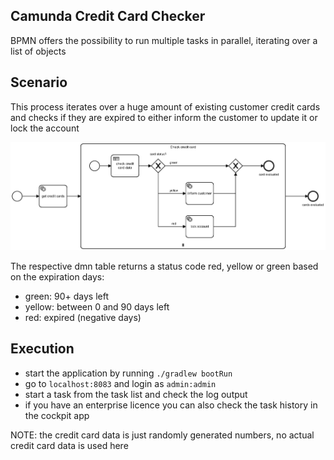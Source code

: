 ## Camunda Credit Card Checker
BPMN offers the possibility to run multiple tasks in parallel, iterating over a list of objects

## Scenario
This process iterates over a huge amount of existing customer credit cards and checks if they are expired to either 
inform the customer to update it or lock the account

![cc_checker|300x200,20%](src/main/resources/bpmn/credit-card-update.png)

The respective dmn table returns a status code red, yellow or green based on the expiration days:

- green: 90+ days left
- yellow: between 0 and 90 days left
- red: expired (negative days)

## Execution
- start the application by running `./gradlew bootRun`
- go to `localhost:8083` and login as `admin:admin`
- start a task from the task list and check the log output
- if you have an enterprise licence you can also check the task history in the cockpit app

NOTE: the credit card data is just randomly generated numbers, no actual credit card data is used here
